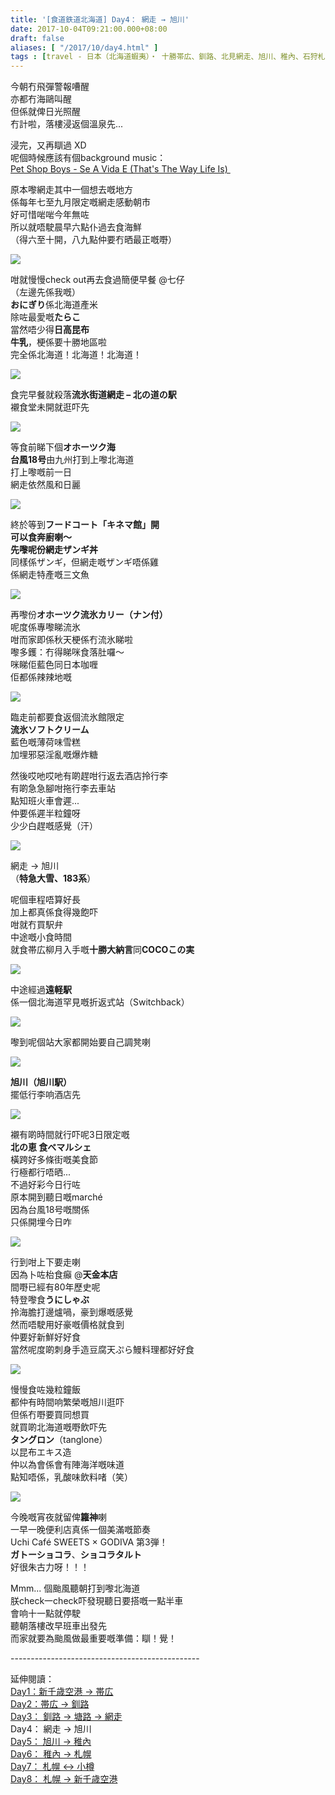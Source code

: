 ```yaml
---
title: '[食道鉄道北海道] Day4： 網走 → 旭川'
date: 2017-10-04T09:21:00.000+08:00
draft: false
aliases: [ "/2017/10/day4.html" ]
tags : [travel - 日本（北海道蝦夷）・ 十勝帯広、釧路、北見網走、旭川、稚內、石狩札幌、後志小樽]
---
```


今朝冇飛彈警報嘈醒  
亦都冇海鷗叫醒  
但係就俾日光照醒  
冇計啦，落樓浸返個溫泉先...  
  
浸完，又再瞓過 XD  
呢個時候應該有個background music：  
[Pet Shop Boys - Se A Vida E (That's The Way Life Is) ](https://www.youtube.com/watch?v=rLV52d7J8rA)  
  
原本嚟網走其中一個想去嘅地方  
係每年七至九月限定嘅網走感動朝市  
好可惜啱啱今年無咗  
所以就唔駛晨早六點仆過去食海鮮  
（得六至十開，八九點仲要冇晒最正嘅嘢）  

[![](https://c1.staticflickr.com/5/4482/37303222520_56c2ff6c76_z.jpg)](https://c1.staticflickr.com/5/4482/37303222520_56c2ff6c76_z.jpg)

咁就慢慢check out再去食過簡便早餐 @七仔  
（左邊先係我嘅）  
**おにぎり**係北海道產米  
除咗最愛嘅**たらこ**  
當然唔少得**日高昆布**  
**牛乳**，梗係要十勝地區啦  
完全係北海道！北海道！北海道！  

[![](https://c1.staticflickr.com/5/4485/36695479374_f400d8becc_z.jpg)](https://c1.staticflickr.com/5/4485/36695479374_f400d8becc_z.jpg)

食完早餐就殺落**流氷街道網走 – 北の道の駅**  
襯食堂未開就逛吓先  

[![](https://c1.staticflickr.com/5/4495/36695554534_0c7fa0b385_z.jpg)](https://c1.staticflickr.com/5/4495/36695554534_0c7fa0b385_z.jpg)

等食前睇下個**オホーツク海**  
**台風18号**由九州打到上嚟北海道  
打上嚟嘅前一日  
網走依然風和日麗  

[![](https://c1.staticflickr.com/5/4376/37373873442_f8d115ac2c_z.jpg)](https://c1.staticflickr.com/5/4376/37373873442_f8d115ac2c_z.jpg)

終於等到**フードコート「キネマ館」**開  
可以食奔廚喇～  
先嚟呢份**網走ザンギ丼**  
同樣係ザンギ，但網走嘅ザンギ唔係雞  
係網走特產嘅三文魚  

[![](https://c1.staticflickr.com/5/4360/37373872832_e76e1a172b_z.jpg)](https://c1.staticflickr.com/5/4360/37373872832_e76e1a172b_z.jpg)

再嚟份**オホーツク流氷カリー（ナン付）**  
呢度係專嚟睇流氷  
咁而家即係秋天梗係冇流氷睇啦  
嚟多鑊：冇得睇咪食落肚囉～  
咪睇佢藍色同日本咖喱  
佢都係辣辣地嘅  

[![](https://c1.staticflickr.com/5/4495/23552560548_9fef5a891d_z.jpg)](https://c1.staticflickr.com/5/4495/23552560548_9fef5a891d_z.jpg)

臨走前都要食返個流氷館限定  
**流氷ソフトクリーム**  
藍色嘅薄荷味雪糕  
加埋邪惡淫亂嘅爆炸糖  
  
然後哎吔哎吔有啲趕咁行返去酒店拎行李  
有啲急急腳咁拖行李去車站  
點知班火車會遲...  
仲要係遲半粒鐘呀  
少少白趕嘅感覺（汗）  

[![](https://c1.staticflickr.com/5/4375/36734896443_99fbb3cc07_z.jpg)](https://c1.staticflickr.com/5/4375/36734896443_99fbb3cc07_z.jpg)

網走 → 旭川  
（**特急大雪、183系**）  
  
呢個車程唔算好長  
加上都真係食得幾飽吓  
咁就冇買駅弁  
中途嘅小食時間  
就食帯広柳月入手嘅**十勝大納言**同**COCOこの実**  

[![](https://c1.staticflickr.com/5/4408/37374237342_42cdfea774_z.jpg)](https://c1.staticflickr.com/5/4408/37374237342_42cdfea774_z.jpg)

中途經過**遠軽駅**  
係一個北海道罕見嘅折返式站（Switchback）  

[![](https://c1.staticflickr.com/5/4408/37147825730_80e1f31c10_z.jpg)](https://c1.staticflickr.com/5/4408/37147825730_80e1f31c10_z.jpg)

嚟到呢個站大家都開始要自己調凳喇  

[![](https://c1.staticflickr.com/5/4408/23552904898_9558a6e6a8_z.jpg)](https://c1.staticflickr.com/5/4408/23552904898_9558a6e6a8_z.jpg)

**旭川（旭川駅）**  
擺低行李响酒店先  

[![](https://c1.staticflickr.com/5/4506/37357913756_36ef4faf2b_z.jpg)](https://c1.staticflickr.com/5/4506/37357913756_36ef4faf2b_z.jpg)

襯有啲時間就行吓呢3日限定嘅  
**北の恵 食べマルシェ**  
橫跨好多條街嘅美食節  
行極都行唔晒...  
不過好彩今日行咗  
原本開到聽日嘅marché  
因為台風18号嘅關係  
只係開埋今日咋  

[![](https://c1.staticflickr.com/5/4443/37358106026_6144711fcb_z.jpg)](https://c1.staticflickr.com/5/4443/37358106026_6144711fcb_z.jpg)

行到咁上下要走喇  
因為卜咗枱食癲 @**天金本店**  
間嘢已經有80年歷史呢  
特登嚟食**うにしゃぶ**  
拎海膽打邊爐喎，豪到爆嘅感覺  
然而唔駛用好豪嘅價格就食到  
仲要好新鮮好好食  
當然呢度啲刺身手造豆腐天ぷら鰻料理都好好食  
  

[![](https://c1.staticflickr.com/5/4485/37374861642_d12bcd1cdf_z.jpg)](https://c1.staticflickr.com/5/4485/37374861642_d12bcd1cdf_z.jpg)

慢慢食咗幾粒鐘飯  
都仲有時間响繁榮嘅旭川逛吓  
但係冇嘢要買同想買  
就買啲北海道嘅嘢飲吓先  
**タングロン**（tanglone）  
以昆布エキス造  
仲以為會係會有陣海洋嘅味道  
點知唔係，乳酸味飲料啫（笑）  

[![](https://c1.staticflickr.com/5/4374/36696674224_53eff16f24_z.jpg)](https://c1.staticflickr.com/5/4374/36696674224_53eff16f24_z.jpg)

今晚嘅宵夜就留俾**籮神**喇  
一早一晚便利店真係一個美滿嘅節奏  
Uchi Café SWEETS × GODIVA 第3弾！  
**ガトーショコラ**、**ショコラタルト**  
好很朱古力呀！！！  
  
  
Mmm... 個颱風聽朝打到嚟北海道  
朕check一check吓發現聽日要搭嘅一點半車  
會响十一點就停駛  
聽朝落樓改早班車出發先  
而家就要為颱風做最重要嘅準備：瞓！覺！  
  
  
\-----------------------------------------------  
  
延伸閱讀：  
[Day1：新千歳空港 → 帯広](https://www.hidie.net/2017/09/day1_28.html)  
[Day2：帯広 → 釧路](https://www.hidie.net/2017/09/day2_29.html)  
[Day3： 釧路 → 塘路 → 網走](https://www.hidie.net/2017/10/day3.html)  
Day4： 網走 → 旭川  
[Day5： 旭川 → 稚內](https://www.hidie.net/2017/10/day5.html)  
[Day6： 稚內 → 札幌](https://www.hidie.net/2017/10/day6.html)  
[Day7： 札幌 ↔ 小樽](https://www.hidie.net/2017/10/day7.html)  
[Day8： 札幌 → 新千歳空港](https://www.hidie.net/2017/10/day8.html)